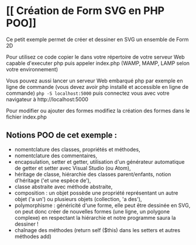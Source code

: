 # [[ Création de Form SVG en PHP POO]]
Ce petit exemple permet de créer et dessiner en SVG un ensemble de Form 2D

Pour utilisez ce code copier le dans votre répertoire de votre serveur Web capable d'executer php puis appeler index.php (WAMP, MAMP, LAMP selon votre environnement)

Vous pouvez aussi lancer un serveur Web embarqué php par exemple en ligne de commande (vous devez avoir php installé et accessible en ligne de commande) `php -S localhost:5000` puis connectez vous avec votre navigateur à http://localhost:5000

Pour modifier ou ajouter des formes modifiez la création des formes dans le fichier index.php

## Notions POO de cet exemple :
* nomentclature des classes, propriétés et méthodes,
* nomentclature des commentaires,
* encapsulation, setter et getter, utilisation d'un générateur automatique de getter et setter avec Visual Studio (ou Atom),
* héritage de classe, hiérarchie des classes parent/enfants, notion d'héritage ('et une espèce de'),
* classe abstraite avec méthode abstraite,
* composition : un objet possède une propriété représentant un autre objet ('a un') ou plusieurs objets (collection, 'a des'),
* polymorphisme : généricité d'une forme, elle peut être dessinée en SVG, on peut donc créer de nouvelles formes (une ligne, un polygone complexe) en respectant la hiérarchie et notre programme saura la dessiner !
* chaînage des méthodes (return self ($this) dans les setters et autres méthodes add)